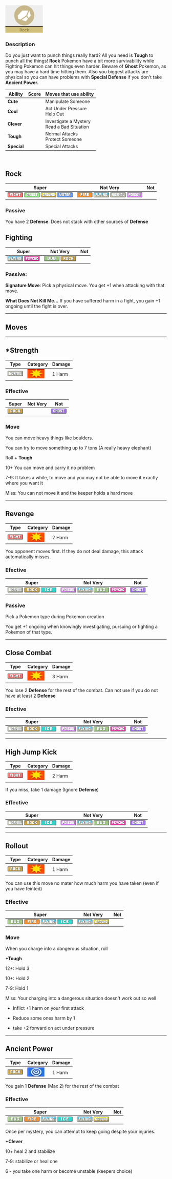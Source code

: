 ﻿![normal](images/rock.png)

### Description

Do you just want to punch things really hard? All you need is **Tough** to punch all the things! **Rock** Pokemon have a bit more survivability while Fighting Pokemon can hit things even harder. Beware of **Ghost** Pokemon, as you may have a hard time hitting them. Also you biggest attacks are physical so you can have problems with **Special Defense** if you don't take **Ancient Power.**


 |      Ability                   | Score | Moves that use ability                         |
 |--------------------------------|---------|-----------------------------|
 | **Cute**  | | Manipulate Someone <br/> |
 | **Cool**  | | Act Under Pressure <br/> Help Out |
 | **Clever**| | Investigate a Mystery <br/> Read a Bad Situation |
 | **Tough** | | Normal Attacks <br/> Protect Someone |
 | **Special** | | Special Attacks <br/> |

<br/>


## Rock

 |   Super                        | Not Very| Not                         |
 |--------------------------------|---------|-----------------------------|
 | ![](images/FightingIC_Big.webp) ![](images/GrassIC_Big.webp) ![](images/GroundIC_Big.webp) ![](images/WaterIC_Big.webp)| ![](images/FireIC_Big.webp) ![](images/FlyingIC_Big.webp) ![](images/NormalIC_Big.webp) ![](images/PoisonIC_Big.webp)| |

### Passive

You have 2 **Defense**. Does not stack with other sources of **Defense**

## Fighting

 |   Super                        | Not Very| Not                         |
 |--------------------------------|---------|-----------------------------|
 | ![](images/FlyingIC_Big.webp) ![](images/PsychicIC_Big.webp)|  ![](images/BugIC_Big.webp) ![](images/RockIC_Big.webp) |

### Passive:

**Signature Move**: Pick a physical move. You get +1 when attacking with that move.

**What Does Not Kill Me...** If you have suffered harm in a fight, you gain +1 ongoing until the fight is over.

---

## Moves

---

## *Strength

  | Type        | Category   | Damage      |
 | ----------- | ------------ | ----------- |
 | ![](images/NormalIC_Big.webp)| ![](images/physical.png)| 1 Harm |



### Effective

 |   Super                        | Not Very| Not                         |
 |--------------------------------|---------|-----------------------------|
 | ![](images/RockIC_Big.webp)|         | ![](images/GhostIC_Big.webp)|


### Move

You can move heavy things like boulders.

You can try to move something up to 7 tons (A really heavy elephant)

Roll + **Tough**

10+ You can move and carry it no problem

7-9: It takes a while, to move and you may not be able to move it exactly where you want it

Miss: You can not move it and the keeper holds a hard move

---

## Revenge

 | Type        | Category   | Damage      |
 | ----------- | ------------ | ----------- |
 | ![](images/FightingIC_Big.webp)| ![](images/physical.png)| 2 Harm |

You opponent moves first. If they do not deal damage, this attack automatically misses.

### Efective

 |   Super                        | Not Very| Not                         |
 |--------------------------------|---------|-----------------------------|
 | ![](images/NormalIC_Big.webp) ![](images/RockIC_Big.webp) ![](images/IceIC_Big.webp)| ![](images/PoisonIC_Big.webp) ![](images/FlyingIC_Big.webp) ![](images/BugIC_Big.webp) ![](images/PsychicIC_Big.webp)        | ![](images/GhostIC_Big.webp) |

### Passive

Pick a Pokemon type during Pokemon creation

You get +1 ongoing when knowingly investigating, pursuing or fighting a Pokemon of that type.

---

## Close Combat

 | Type        | Category   | Damage      |
 | ----------- | ------------ | ----------- |
 | ![](images/FightingIC_Big.webp)| ![](images/physical.png)| 3 Harm |

You lose 2 **Defense** for the rest of the combat. Can not use if you do not have at least 2 **Defense**

### Efective

 |   Super                        | Not Very| Not                         |
 |--------------------------------|---------|-----------------------------|
 | ![](images/NormalIC_Big.webp) ![](images/RockIC_Big.webp) ![](images/IceIC_Big.webp)| ![](images/PoisonIC_Big.webp) ![](images/FlyingIC_Big.webp) ![](images/BugIC_Big.webp) ![](images/PsychicIC_Big.webp)        | ![](images/GhostIC_Big.webp) |

---

## High Jump Kick

 | Type        | Category   | Damage      |
 | ----------- | ------------ | ----------- |
 | ![](images/FightingIC_Big.webp)| ![](images/physical.png)| 2 Harm |

If you miss, take 1 damage (Ignore **Defense**)

### Effective

 |   Super                        | Not Very| Not                         |
 |--------------------------------|---------|-----------------------------|
 | ![](images/NormalIC_Big.webp) ![](images/RockIC_Big.webp) ![](images/IceIC_Big.webp)| ![](images/PoisonIC_Big.webp) ![](images/FlyingIC_Big.webp) ![](images/BugIC_Big.webp) ![](images/PsychicIC_Big.webp)        | ![](images/GhostIC_Big.webp) |

---
## Rollout
 | Type        | Category   | Damage      |
 | ----------- | ------------ | ----------- |
 | ![](images/RockIC_Big.webp)| ![](images/physical.png)| 1 Harm |

You can use this move no mater how much harm you have taken (even if you have feinted)

### Effective

 |   Super                        | Not Very| Not                         |
 |--------------------------------|---------|-----------------------------|
 | ![](images/BugIC_Big.webp) ![](images/FireIC_Big.webp) ![](images/FlyingIC_Big.webp) ![](images/IceIC_Big.webp) | ![](images/FlyingIC_Big.webp) ![](images/GroundIC_Big.webp) | |

### Move

When you charge into a dangerous situation, roll

**+Tough**

12+: Hold 3

10+: Hold 2

7-9: Hold 1

Miss: Your charging into a dangerous situation doesn't work out so well

* Inflict +1 harm on your first attack

* Reduce some ones harm by 1

* take +2 forward on act under pressure

---

## Ancient Power
 | Type        | Category   | Damage      |
 | ----------- | ------------ | ----------- |
 | ![](images/RockIC_Big.webp)| ![](images/special.png)| 1 Harm |

You gain 1 **Defense** (Max 2) for the rest of the combat

### Effective

 |   Super                        | Not Very| Not                         |
 |--------------------------------|---------|-----------------------------|
 | ![](images/BugIC_Big.webp) ![](images/FireIC_Big.webp) ![](images/FlyingIC_Big.webp) ![](images/IceIC_Big.webp) | ![](images/FlyingIC_Big.webp) ![](images/GroundIC_Big.webp) | |

Once per mystery, you can attempt to keep going despite your injuries.

**+Clever**

10+ heal 2 and stabilize

7-9: stabilize or heal one

6 - you take one harm or become unstable (keepers choice)

